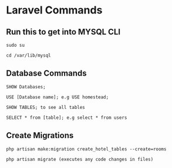 # Laravel Commands

## Run this to get into MYSQL CLI
```
sudo su

cd /var/lib/mysql

```

## Database Commands
```
SHOW Databases;

USE [Database name]; e.g USE homestead;

SHOW TABLES; to see all tables

SELECT * from [table]; e.g select * from users
```

## Create Migrations
```
php artisan make:migration create_hotel_tables --create=rooms

php artisan migrate (executes any code changes in files)
```
